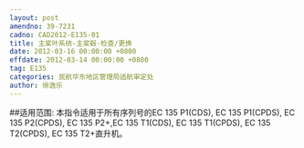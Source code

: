 ```yaml
---
layout: post
amendno: 39-7231
cadno: CAD2012-E135-01
title: 主桨叶系统-主桨毂-检查/更换
date: 2012-03-16 00:00:00 +0800
effdate: 2012-03-14 00:00:00 +0800
tag: E135
categories: 民航华东地区管理局适航审定处
author: 徐逸乐
---
```


##适用范围:
本指令适用于所有序列号的EC 135 P1(CDS), EC 135 P1(CPDS), EC 135 P2(CPDS), EC 135 P2+,EC 135 T1(CDS), EC 135 T1(CPDS), EC 135 T2(CPDS), EC 135 T2+直升机。

